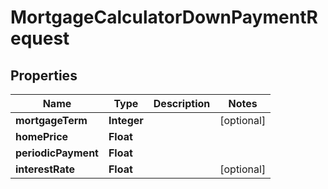 
# MortgageCalculatorDownPaymentRequest

## Properties
Name | Type | Description | Notes
------------ | ------------- | ------------- | -------------
**mortgageTerm** | **Integer** |  |  [optional]
**homePrice** | **Float** |  | 
**periodicPayment** | **Float** |  | 
**interestRate** | **Float** |  |  [optional]



